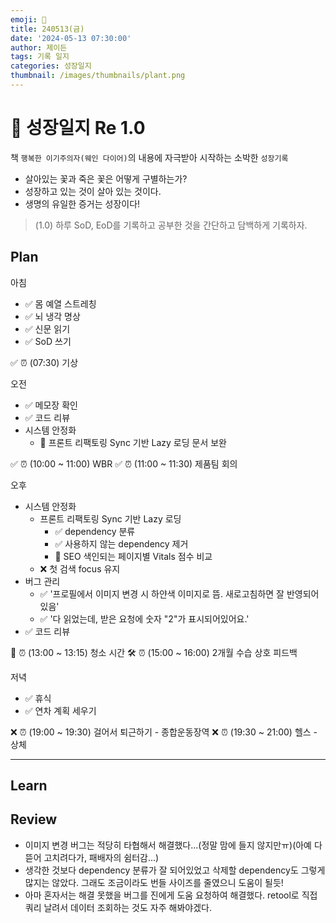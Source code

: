 ```yaml
---
emoji: 🌱
title: 240513(금)
date: '2024-05-13 07:30:00'
author: 제이든
tags: 기록 일지
categories: 성장일지
thumbnail: /images/thumbnails/plant.png
---
```


# 🌱 성장일지 Re 1.0

책 `행복한 이기주의자(웨인 다이어)`의 내용에 자극받아 시작하는 소박한 `성장기록`

- 살아있는 꽃과 죽은 꽃은 어떻게 구별하는가?
- 성장하고 있는 것이 살아 있는 것이다.
- 생명의 유일한 증거는 성장이다!

> (1.0) 하루 SoD, EoD를 기록하고 공부한 것을 간단하고 담백하게 기록하자.

## Plan

아침

- ✅ 몸 예열 스트레칭
- ✅ 뇌 냉각 명상
- ✅ 신문 읽기
- ✅ SoD 쓰기

✅ ⏰ (07:30) 기상

오전

- ✅ 메모장 확인
- ✅ 코드 리뷰
- 시스템 안정화
  - 🌱 프론트 리팩토링 Sync 기반 Lazy 로딩 문서 보완

✅ ⏰ (10:00 ~ 11:00) WBR
✅ ⏰ (11:00 ~ 11:30) 제품팀 회의

오후

- 시스템 안정화
  - 프론트 리팩토링 Sync 기반 Lazy 로딩
    - ✅ dependency 분류
    - ✅ 사용하지 않는 dependency 제거
    - 🌱 SEO 색인되는 페이지별 Vitals 점수 비교
  - ❌ 첫 검색 focus 유지
- 버그 관리
  - ✅ '프로필에서 이미지 변경 시 하얀색 이미지로 뜸. 새로고침하면 잘 반영되어 있음'
  - ✅ '다 읽었는데, 받은 요청에 숫자 "2"가 표시되어있어요.'
- ✅ 코드 리뷰

🌱 ⏰ (13:00 ~ 13:15) 청소 시간
🛠️ ⏰ (15:00 ~ 16:00) 2개월 수습 상호 피드백

저녁

- ✅ 휴식
- ✅ 연차 계획 세우기

❌ ⏰ (19:00 ~ 19:30) 걸어서 퇴근하기 - 종합운동장역
❌ ⏰ (19:30 ~ 21:00) 헬스 - 상체

---

## Learn

## Review

- 이미지 변경 버그는 적당히 타협해서 해결했다...(정말 맘에 들지 않지만ㅠ)(아예 다 뜯어 고치려다가, 패배자의 쉼터감...)
- 생각한 것보다 dependency 분류가 잘 되어있었고 삭제할 dependency도 그렇게 많지는 않았다. 그래도 조금이라도 번들 사이즈를 줄였으니 도움이 될듯!
- 아마 혼자서는 해결 못했을 버그를 진에게 도움 요청하여 해결했다. retool로 직접 쿼리 날려서 데이터 조회하는 것도 자주 해봐야겠다.
